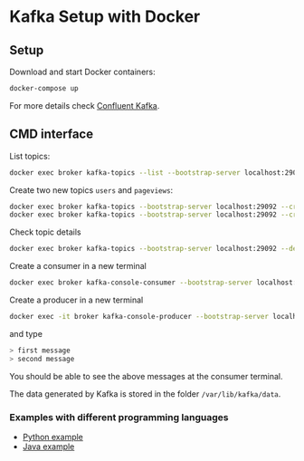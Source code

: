 # Kafka Setup with Docker

## Setup

Download and start Docker containers:
```sh
docker-compose up
```

For more details check [Confluent Kafka](https://docs.confluent.io/platform/current/quickstart/ce-docker-quickstart.html).

## CMD interface

List topics:
```sh
docker exec broker kafka-topics --list --bootstrap-server localhost:29092
```

Create two new topics `users` and `pageviews`:
```sh
docker exec broker kafka-topics --bootstrap-server localhost:29092 --create --replication-factor 1 --partitions 2 --topic users
docker exec broker kafka-topics --bootstrap-server localhost:29092 --create --replication-factor 1 --partitions 2 --topic pageviews
```

Check topic details
```sh
docker exec broker kafka-topics --bootstrap-server localhost:29092 --describe --topic users,pageviews
```

Create a consumer in a new terminal
```sh
docker exec broker kafka-console-consumer --bootstrap-server localhost:29092 --topic users
```

Create a producer in a new terminal
```sh
docker exec -it broker kafka-console-producer --bootstrap-server localhost:29092 --topic users
```
and type
```sh
> first message
> second message
```

You should be able to see the above messages at the consumer terminal.

The data generated by Kafka is stored in the folder `/var/lib/kafka/data`.

### Examples with different programming languages

- [Python example](./python)
- [Java example](./java)